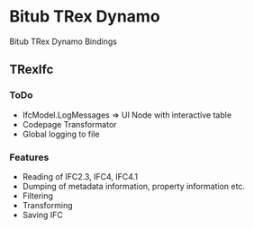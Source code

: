 # Bitub TRex Dynamo

Bitub TRex Dynamo Bindings

## TRexIfc

### ToDo

 - IfcModel.LogMessages => UI Node with interactive table
 - Codepage Transformator
 - Global logging to file

### Features
 - Reading of IFC2.3, IFC4,  IFC4.1 
 - Dumping of metadata information, property information etc.
 - Filtering
 - Transforming
 - Saving IFC
